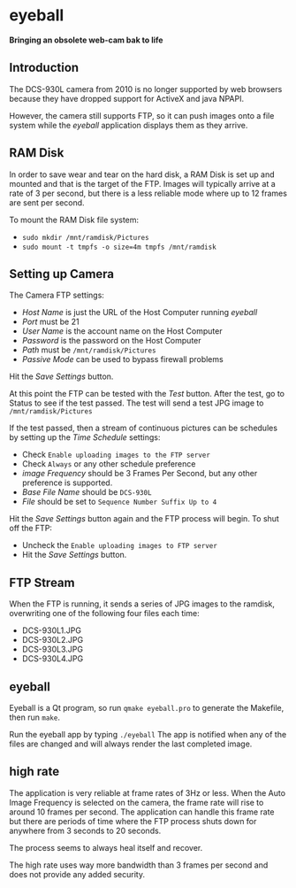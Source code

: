 # eyeball
**Bringing an obsolete web-cam bak to life**

## Introduction
The DCS-930L camera from 2010 is no longer supported by web browsers because they have dropped support for ActiveX and java NPAPI.

However, the camera still supports FTP, so it can push images onto a file system while the *eyeball* application displays them as they arrive.

## RAM Disk
In order to save wear and tear on the hard disk, a RAM Disk is set up and mounted and that is the target of the FTP.  Images will typically arrive at a rate of 3 per second, but there is a less reliable mode where up to 12 frames are sent per second.

To mount the RAM Disk file system:
* `sudo mkdir /mnt/ramdisk/Pictures`
* `sudo mount -t tmpfs -o size=4m tmpfs /mnt/ramdisk`

## Setting up Camera
The Camera FTP settings:
* *Host Name* is just the URL of the Host Computer running *eyeball*
* *Port* must be 21
* *User Name* is the account name on the Host Computer
* *Password* is the password on the Host Computer
* *Path* must be `/mnt/ramdisk/Pictures`
* *Passive Mode* can be used to bypass firewall problems

Hit the *Save Settings* button.

At this point the FTP can be tested with the *Test* button.
After the test, go to Status to see if the test passed.
The test will send a test JPG image to `/mnt/ramdisk/Pictures`

If the test passed, then a stream of continuous pictures can be schedules by setting up the *Time Schedule* settings:
* Check `Enable uploading images to the FTP server`
* Check `Always` or any other schedule preference
* *image Frequency* should be 3 Frames Per Second, but any other preference is supported.
* *Base File Name* should be `DCS-930L`
* *File* should be set to `Sequence Number Suffix Up to 4`

Hit the *Save Settings* button again and the FTP process will begin.
To shut off the FTP:
* Uncheck the `Enable uploading images to FTP server`
* Hit the *Save Settings* button.

## FTP Stream
When the FTP is running, it sends a series of JPG images to the ramdisk, overwriting one of the following four files each time:
* DCS-930L1.JPG
* DCS-930L2.JPG
* DCS-930L3.JPG
* DCS-930L4.JPG

## eyeball
Eyeball is a Qt program, so run `qmake eyeball.pro` to generate the Makefile, then run `make`.

Run the eyeball app by typing `./eyeball`
The app is notified when any of the files are changed and will always render the last completed image.

## high rate
The application is very reliable at frame rates of 3Hz or less.
When the Auto Image Frequency is selected on the camera, the frame rate will rise to around 10 frames per second.  The application can handle this frame rate but there are periods of time where the FTP process shuts down for anywhere from 3 seconds to 20 seconds.

The process seems to always heal itself and recover.

The high rate uses way more bandwidth than 3 frames per second and does not provide any added security.
